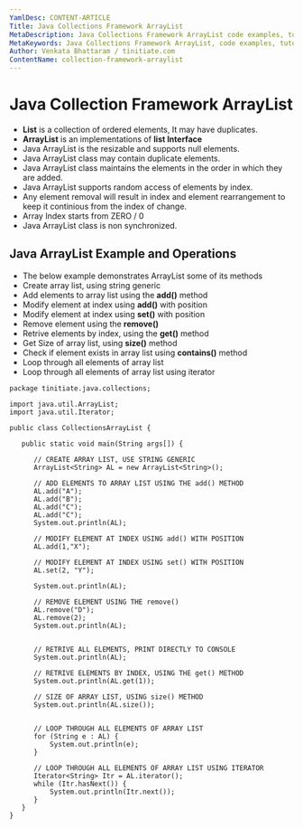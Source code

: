 ```yaml
---
YamlDesc: CONTENT-ARTICLE
Title: Java Collections Framework ArrayList
MetaDescription: Java Collections Framework ArrayList code examples, tutorials
MetaKeywords: Java Collections Framework ArrayList, code examples, tutorials
Author: Venkata Bhattaram / tinitiate.com
ContentName: collection-framework-arraylist
---
```


# Java Collection Framework ArrayList
* **List** is a collection of ordered elements, It may have duplicates.
* **ArrayList** is an implementations of **list Interface**
* Java ArrayList is the resizable and supports null elements.
* Java ArrayList class may contain duplicate elements.
* Java ArrayList class maintains the elements in the order in which they are added.
* Java ArrayList supports random access of elements by index.
* Any element removal will result in index and element rearrangement to keep it
  continious from the index of change.
* Array Index starts from ZERO / 0
* Java ArrayList class is non synchronized.


## Java ArrayList Example and Operations
* The below example demonstrates ArrayList some of its methods
* Create array list, using string generic
* Add elements to array list using the **add()** method
* Modify element at index using **add()** with position
* Modify element at index using **set()** with position
* Remove element using the **remove()**
* Retrive elements by index, using the **get()** method
* Get Size of array list, using **size()** method
* Check if element exists in array list using **contains()** method
* Loop through all elements of array list
* Loop through all elements of array list using iterator
```
package tinitiate.java.collections;

import java.util.ArrayList;
import java.util.Iterator;

public class CollectionsArrayList {

   public static void main(String args[]) {

      // CREATE ARRAY LIST, USE STRING GENERIC
      ArrayList<String> AL = new ArrayList<String>();

      // ADD ELEMENTS TO ARRAY LIST USING THE add() METHOD
      AL.add("A");
      AL.add("B");
      AL.add("C");
      AL.add("C");
      System.out.println(AL);

      // MODIFY ELEMENT AT INDEX USING add() WITH POSITION
      AL.add(1,"X");

      // MODIFY ELEMENT AT INDEX USING set() WITH POSITION
      AL.set(2, "Y");

      System.out.println(AL);

      // REMOVE ELEMENT USING THE remove()
      AL.remove("D");
      AL.remove(2);
      System.out.println(AL);


      // RETRIVE ALL ELEMENTS, PRINT DIRECTLY TO CONSOLE
      System.out.println(AL);

      // RETRIVE ELEMENTS BY INDEX, USING THE get() METHOD
      System.out.println(AL.get(1));

      // SIZE OF ARRAY LIST, USING size() METHOD
      System.out.println(AL.size());


      // LOOP THROUGH ALL ELEMENTS OF ARRAY LIST
      for (String e : AL) {
          System.out.println(e);
      }

      // LOOP THROUGH ALL ELEMENTS OF ARRAY LIST USING ITERATOR
      Iterator<String> Itr = AL.iterator();
      while (Itr.hasNext()) {
          System.out.println(Itr.next());
      }
   }
}
```
